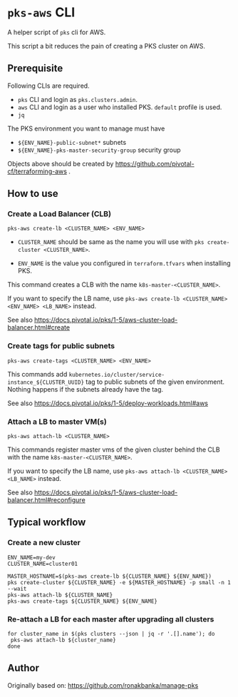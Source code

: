 # `pks-aws` CLI

A helper script of `pks` cli for AWS.

This script a bit reduces the pain of creating a PKS cluster on AWS.

## Prerequisite

Following CLIs are required.

* `pks` CLI and login as `pks.clusters.admin`.
* `aws` CLI and login as a user who installed PKS. `default` profile is used.
* `jq`

The PKS environment you want to manage must have

* `${ENV_NAME}-public-subnet*` subnets
* `${ENV_NAME}-pks-master-security-group` security group

Objects above should be created by https://github.com/pivotal-cf/terraforming-aws .

## How to use

### Create a Load Balancer (CLB)

```
pks-aws create-lb <CLUSTER_NAME> <ENV_NAME>
```

* `CLUSTER_NAME` should be same as the name you will use with `pks create-cluster <CLUSTER_NAME>`.

* `ENV_NAME` is the value you configured in `terraform.tfvars` when installing PKS.


This command creates a CLB with the name `k8s-master-<CLUSTER_NAME>`.

If you want to specify the LB name, use `pks-aws create-lb <CLUSTER_NAME> <ENV_NAME> <LB_NAME>` instead.

See also https://docs.pivotal.io/pks/1-5/aws-cluster-load-balancer.html#create

### Create tags for public subnets

```
pks-aws create-tags <CLUSTER_NAME> <ENV_NAME>
```

This commands add `kubernetes.io/cluster/service-instance_${CLUSTER_UUID}` tag to public subnets of the given environment.
Nothing happens if the subnets already have the tag.

See also https://docs.pivotal.io/pks/1-5/deploy-workloads.html#aws

### Attach a LB to master VM(s)

```
pks-aws attach-lb <CLUSTER_NAME>
```

This commands register master vms of the given cluster behind the CLB with the name `k8s-master-<CLUSTER_NAME>`.


If you want to specify the LB name, use `pks-aws attach-lb <CLUSTER_NAME> <LB_NAME>` instead.

See also https://docs.pivotal.io/pks/1-5/aws-cluster-load-balancer.html#reconfigure

## Typical workflow

### Create a new cluster

```
ENV_NAME=my-dev
CLUSTER_NAME=cluster01

MASTER_HOSTNAME=$(pks-aws create-lb ${CLUSTER_NAME} ${ENV_NAME})
pks create-cluster ${CLUSTER_NAME} -e ${MASTER_HOSTNAME} -p small -n 1 --wait
pks-aws attach-lb ${CLUSTER_NAME}
pks-aws create-tags ${CLUSTER_NAME} ${ENV_NAME}
```

### Re-attach a LB for each master after upgrading all clusters

```
for cluster_name in $(pks clusters --json | jq -r '.[].name'); do
 pks-aws attach-lb ${cluster_name}
done
```

## Author

Originally based on: https://github.com/ronakbanka/manage-pks